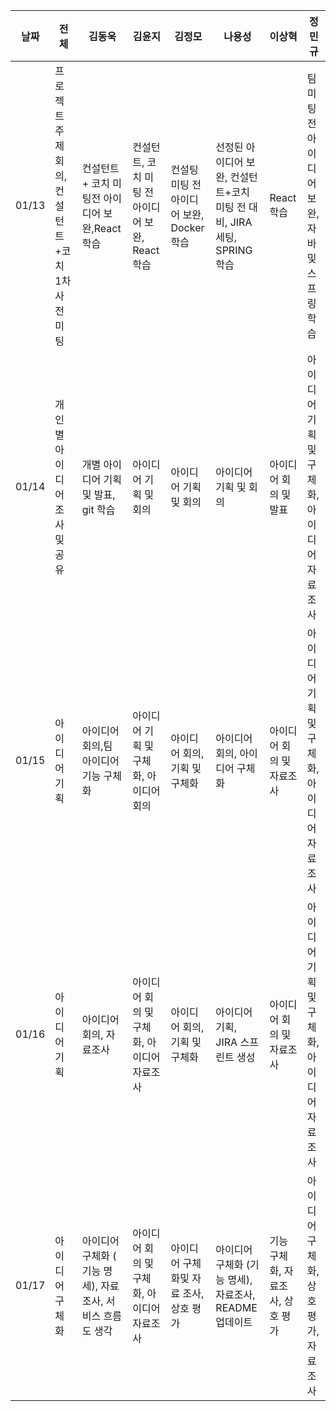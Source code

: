 
| **날짜** | **전체** | **김동욱** | **김윤지** | **김정모** | **나용성** | **이상혁** | **정민규** |
| --- | --- | --- | --- | --- | --- | --- | --- |
| 01/13 | 프로젝트 주제 회의, 컨설턴트+코치 1차 사전 미팅 | 컨설턴트 + 코치 미팅전 아이디어 보완,React 학습 | 컨설턴트, 코치 미팅 전 아이디어 보완, React 학습 | 컨설팅 미팅 전 아이디어 보완, Docker 학습 | 선정된 아이디어 보완, 컨설턴트+코치 미팅 전 대비, JIRA 세팅, SPRING 학습 | React 학습 | 팀 미팅 전 아이디어 보완, 자바 및 스프링 학습 |
| 01/14 | 개인 별 아이디어 조사 및 공유 | 개별 아이디어 기획 및 발표, git 학습 | 아이디어 기획 및 회의 | 아이디어 기획 및 회의 | 아이디어 기획 및 회의 | 아이디어 회의 및 발표 | 아이디어 기획 및 구체화, 아이디어 자료조사 |
| 01/15 | 아이디어 기획 | 아이디어 회의,팀 아이디어 기능 구체화 | 아이디어 기획 및 구체화, 아이디어 회의 | 아이디어 회의, 기획 및 구체화 | 아이디어 회의, 아이디어 구체화 | 아이디어 회의 및 자료조사 | 아이디어 기획 및 구체화, 아이디어 자료조사 |
| 01/16 | 아이디어 기획 | 아이디어 회의, 자료조사 | 아이디어 회의 및 구체화, 아이디어 자료조사 | 아이디어 회의, 기획 및 구체화 | 아이디어 기획, JIRA 스프린트 생성 | 아이디어 회의 및 자료조사 | 아이디어 기획 및 구체화, 아이디어 자료조사 |
| 01/17 | 아이디어 구체화 | 아이디어 구체화 ( 기능 명세), 자료조사, 서비스 흐름도 생각 | 아이디어 회의 및 구체화, 아이디어 자료조사 | 아이디어 구체화및 자료 조사, 상호 평가 | 아이디어 구체화 (기능 명세), 자료조사, README 업데이트 | 기능 구체화, 자료조사, 상호 평가 | 아이디어 구체화, 상호 평가, 자료조사 |
